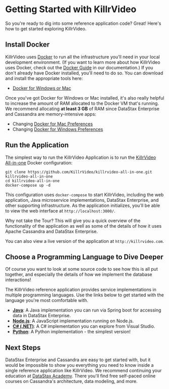 # Getting Started with KillrVideo

So you're ready to dig into some reference application code? Great! Here's how to get started
exploring KillrVideo.

## Install Docker

KillrVideo uses [Docker][docker] to run all the infrastructure you'll need in your local
development environment. (If you want to learn more about how KillrVideo uses Docker, check
out the [Docker Guide][docker-guide] in our documentation.) If you don't already have Docker
installed, you'll need to do so. You can download and install the appropriate tools here:

- [Docker for Windows or Mac][docker-install]

Once you've got Docker for Windows or Mac installed, it's also really helpful to increase
the amount of RAM allocated to the Docker VM that's running. We recommend allocating **at
least 3 GB** of RAM since DataStax Enterprise and Cassandra are memory-intensive apps:

- Changing [Docker for Mac Preferences][mac-preferences]
- Changing [Docker for Windows Preferences][win-preferences]

## Run the Application

The simplest way to run the KillrVideo Application is to run the 
[KillrVideo All-in-one][all-in-one] Docker configuration:

```
git clone https://github.com/KillrVideo/killrvideo-all-in-one.git killrvideo-all-in-one
cd killrvideo-all-in-one
docker-compose up -d
```

This configuration uses `docker-compose` to start KillrVideo, including the web 
application, Java microservice implementations, DataStax Enterprise, and other supporting
infrastructure. As the application initializes, you'll be able to view the web interface at
`http://localhost:3000/`.

Why not take the Tour? This will give you a quick overview of the functionality of the application
as well as some of the details of how it uses Apache Cassandra and DataStax Enterprise.

You can also view a live version of the application at `http://killrvideo.com`. 

## Choose a Programming Language to Dive Deeper

Of course you want to look at some source code to see how this is all put together, and especially
the details of how we implement the database interactions!

The KillrVideo reference application provides service implementations in multiple programming 
languages. Use the links below to get started with the language you're most comfortable with.

- **[Java][java]**: A Java implementation you can run via Spring boot
for accessing data in DataStax Enterprise.
- **[Node.js][nodejs]**: A JavaScript implementation running on Node.js.
- **[C\# (.NET)][c-sharp]**: A C\# implementation you can explore from Visual Studio. 
- **[Python][python]**: A Python implementation - the simplest version!

## Next Steps

DataStax Enterprise and Cassandra are easy to get started with, but it would be impossible to
show you everything you need to know inside a single reference application like KillrVideo.
We recommend continuing your education at [DataStax Academy][academy]. There you'll find free
self-paced online courses on Cassandra's architecture, data modeling, and more.  

[docker]: https://www.docker.com/
[docker-guide]: /docs/guides/docker/
[docker-install]: https://hub.docker.com/?overlay=onboarding
[mac-preferences]: https://docs.docker.com/docker-for-mac/
[win-preferences]: https://docs.docker.com/docker-for-windows/
[c-sharp]: /docs/languages/c-sharp/
[academy]: https://academy.datastax.com/courses
[nodejs]: /docs/languages/nodejs/
[java]: /docs/languages/java/
[python]: /docs/languages/python/
[all-in-one]: https://github.com/KillrVideo/killrvideo-all-in-one